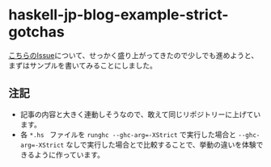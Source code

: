 # haskell-jp-blog-example-strict-gotchas

[こちらのIssue](https://github.com/haskell-jp/blog/issues/167)について、せっかく盛り上がってきたので少しでも進めようと、まずはサンプルを書いてみることにしました。

## 注記

- 記事の内容と大きく連動しそうなので、敢えて同じリポジトリーに上げています。
- 各 `*.hs ` ファイルを `runghc --ghc-arg=-XStrict` で実行した場合と `--ghc-arg=-XStrict` なしで実行した場合とで比較することで、挙動の違いを体験できるように作っています。
